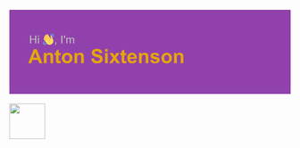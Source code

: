 ![Hi, I'm Anton Sixtenson!](index.png)


 <img src="https://cdn.jsdelivr.net/gh/devicons/devicon/icons/c/c-original.svg" width="64" height="64" />
